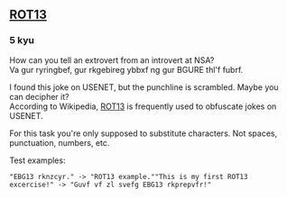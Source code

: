 <h2><a href=https://www.codewars.com/kata/52223df9e8f98c7aa7000062/train/javascript/677317f707433619f4f2e16b target="_blank">ROT13</a></h2><h3>5 kyu</h3><p>How can you tell an extrovert from an introvert at NSA?<br>Va gur ryringbef, gur rkgebireg ybbxf ng gur BGURE thl'f fubrf.</p><p>I found this joke on USENET, but the punchline is scrambled. Maybe you can decipher it?<br>According to Wikipedia, <a href="http://en.wikipedia.org/wiki/ROT13" data-turbolinks="false" target="_blank">ROT13</a> is frequently used to obfuscate jokes on USENET.</p><p>For this task you're only supposed to substitute characters. Not spaces, punctuation, numbers, etc.</p><p>Test examples:</p><pre><code>"EBG13 rknzcyr." -&gt; "ROT13 example.""This is my first ROT13 excercise!" -&gt; "Guvf vf zl svefg EBG13 rkprepvfr!"</code></pre>